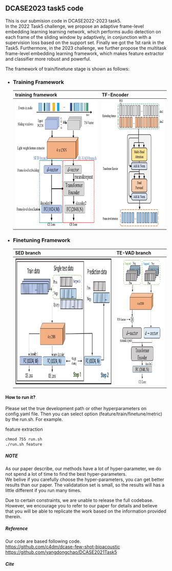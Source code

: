 <!--
 * @Descripttion: 
 * @version: 
 * @Author: gwyan
 * @Date: 2023-12-20 14:37:31
 * @LastEditors: gwyan
 * @LastEditTime: 2023-12-25 10:15:34
-->

## DCASE2023 task5 code
This is our submision code in DCASE2022-2023 task5. <br/>
In the 2022 Task5 challenge, we propose an adaptive frame-level embedding learning learning network, which performs audio detection on each frame of the sliding window by adaptively, in conjunction with a supervision loss based on the support set. Finally we got the 1st rank in the Task5. Furthermore, in the 2023 challenge, we further propose the multitask frame-level embedding learning framework, which makes feature extractor and classifier more robust and powerful.<br/>

The framework of train/finetune stage is shown as follows:
* ### Training Framework      
    |  training framework         |  TF-Encoder                          |
    |-------------------------------|------------------------------|
    | <img src="picture/train_stage.jpg" alt="network" title="training framework" style="width: 500px; height: 400px" />   | <img src="picture/TF-encoder.jpg" alt="network" title="finetune framework" style="width: 380px; height: 400px" /> |                         

* ### Finetuning Framework                               
    |  SED branch          |  TE-VAD branch                           |
    |-------------------------------|------------------------------|
    | <img src="picture/ft_classification_branch.jpg" alt="network" title="finetune framework" style="width: 680px; height: 400px" />   | <img src="picture/ft_tsvad_branch.jpg" alt="network" title="finetune framework" style="width: 300px; height: 400px" /> |


#### How to run it?
Please set the true development path or other hyperparameters on config.yaml file. Then you can select option (feature/train/finetune/metric) by the run.sh. For example. <br/>

feature extraction <br/>

    chmod 755 run.sh 
    ./run.sh feature


##### NOTE
As our paper describe, our methods have a lot of hyper-parameter, we do not spend a lot of time to find the best hyper-parameters.<br/> 
We belive if you carefully choose the hyper-parameters, you can get better results than our paper. The validatation set is small, so the results will has a little different if you run many times.

Due to certain constraints, we are unable to release the full codebase. However, we encourage you to refer to our paper for details and believe that you will be able to replicate the work based on the information provided therein.

##### Reference
Our code are based following code. <br/>
https://github.com/c4dm/dcase-few-shot-bioacoustic <br/>
https://github.com/yangdongchao/DCASE2021Task5

##### Cite



